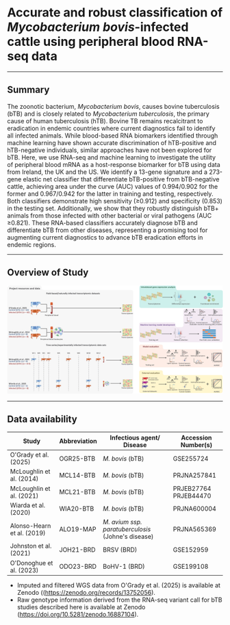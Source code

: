 # Accurate and robust classification of _Mycobacterium bovis_-infected cattle using peripheral blood RNA-seq data

---

## Summary
The zoonotic bacterium, _Mycobacterium bovis_, causes bovine tuberculosis (bTB) and is closely related to _Mycobacterium tuberculosis_, the primary cause of human tuberculosis (hTB). Bovine TB remains recalcitrant to eradication in endemic countries where current diagnostics fail to identify all infected animals. While blood-based RNA biomarkers identified through machine learning have shown accurate discrimination of hTB-positive and hTB-negative individuals, similar approaches have not been explored for bTB. Here, we use RNA-seq and machine learning to investigate the utility of peripheral blood mRNA as a host-response biomarker for bTB using data from Ireland, the UK and the US. We identify a 13-gene signature and a 273-gene elastic net classifier that differentiate bTB-positive from bTB-negative cattle, achieving area under the curve (AUC) values of 0.994/0.902 for the former and 0.967/0.942 for the latter in training and testing, respectively. Both classifiers demonstrate high sensitivity (≥0.912) and specificity (0.853) in the testing set. Additionally, we show that they robustly distinguish bTB+ animals from those infected with other bacterial or viral pathogens (AUC ≥0.821).  These RNA-based classifiers accurately diagnose bTB and differentiate bTB from other diseases, representing a promising tool for augmenting current diagnostics to advance bTB eradication efforts in endemic regions.

---

## Overview of Study

<img src="https://github.com/jfogrady1/ML4Tb/blob/45f5d25d76a54c9f8641ed4fbe3807f976dd1d67/Figure_01.png" alt ="Overview">

---

## Data availability

| Study | Abbreviation | Infectious agent/<br>Disease | Accession Number(s) | 
| ----- | ----- | ----- | ----- | 
| O'Grady et al. (2025) | OGR25-BTB | *M. bovis* (bTB) | GSE255724 | 
| McLoughlin et al. (2014) | MCL14-BTB | *M. bovis* (bTB) | PRJNA257841 | 
| McLoughlin et al. (2021) | MCL21-BTB | *M. bovis* (bTB) | PRJEB27764<br>PRJEB44470 | 
| Wiarda et al. (2020) | WIA20-BTB | *M. bovis* (bTB) | PRJNA600004 | 
| Alonso-Hearn et al. (2019) | ALO19-MAP | *M. avium ssp. paratuberculosis* (Johne's disease) | PRJNA565369 | 
| Johnston et al. (2021) | JOH21-BRD | BRSV (BRD) | GSE152959 | 
| O'Donoghue et al. (2023) | ODO23-BRD | BoHV-1 (BRD) | GSE199108 | 

- Imputed and filtered WGS data from O'Grady et al. (2025) is available at Zenodo ((https://zenodo.org/records/13752056). 
- Raw genotype information derived from the RNA-seq variant call for bTB studies described here is available at Zenodo (https://doi.org/10.5281/zenodo.16887104). 